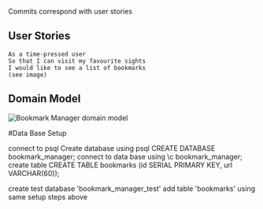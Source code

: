 Commits correspond with user stories

## User Stories

```
As a time-pressed user
So that I can visit my favourite sights
I would like to see a list of bookmarks
(see image)
```

## Domain Model

![Bookmark Manager domain model](./images/domain_model.jpg)



#Data Base Setup

connect to psql 
Create database using psql CREATE DATABASE bookmark_manager;
connect to data base using \c bookmark_manager;
create table CREATE TABLE bookmarks (id SERIAL PRIMARY KEY, url VARCHAR(60));

create test database 'bookmark_manager_test'
add table 'bookmarks'
using same setup steps above
